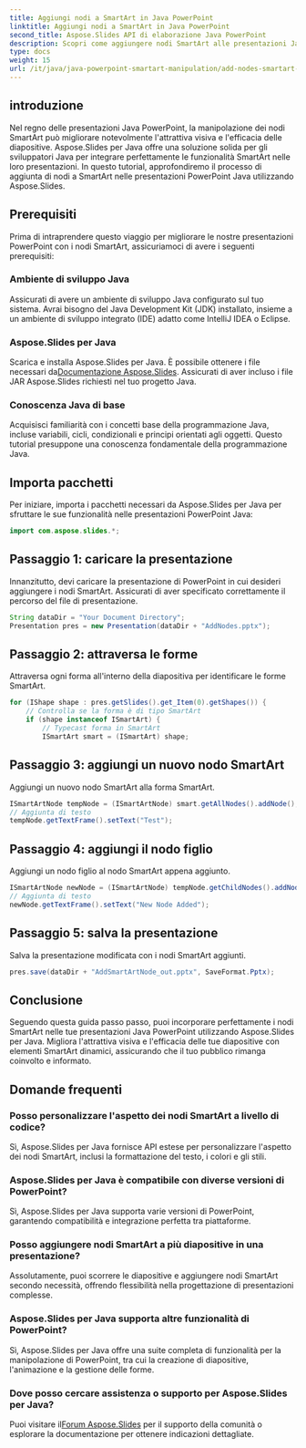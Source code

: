 ```yaml
---
title: Aggiungi nodi a SmartArt in Java PowerPoint
linktitle: Aggiungi nodi a SmartArt in Java PowerPoint
second_title: Aspose.Slides API di elaborazione Java PowerPoint
description: Scopri come aggiungere nodi SmartArt alle presentazioni Java PowerPoint utilizzando Aspose.Slides per Java. Migliora l'attrattiva visiva senza sforzo.
type: docs
weight: 15
url: /it/java/java-powerpoint-smartart-manipulation/add-nodes-smartart-java-powerpoint/
---
```

## introduzione
Nel regno delle presentazioni Java PowerPoint, la manipolazione dei nodi SmartArt può migliorare notevolmente l'attrattiva visiva e l'efficacia delle diapositive. Aspose.Slides per Java offre una soluzione solida per gli sviluppatori Java per integrare perfettamente le funzionalità SmartArt nelle loro presentazioni. In questo tutorial, approfondiremo il processo di aggiunta di nodi a SmartArt nelle presentazioni PowerPoint Java utilizzando Aspose.Slides.
## Prerequisiti
Prima di intraprendere questo viaggio per migliorare le nostre presentazioni PowerPoint con i nodi SmartArt, assicuriamoci di avere i seguenti prerequisiti:
### Ambiente di sviluppo Java
Assicurati di avere un ambiente di sviluppo Java configurato sul tuo sistema. Avrai bisogno del Java Development Kit (JDK) installato, insieme a un ambiente di sviluppo integrato (IDE) adatto come IntelliJ IDEA o Eclipse.
### Aspose.Slides per Java
 Scarica e installa Aspose.Slides per Java. È possibile ottenere i file necessari da[Documentazione Aspose.Slides](https://reference.aspose.com/slides/java/). Assicurati di aver incluso i file JAR Aspose.Slides richiesti nel tuo progetto Java.
### Conoscenza Java di base
Acquisisci familiarità con i concetti base della programmazione Java, incluse variabili, cicli, condizionali e principi orientati agli oggetti. Questo tutorial presuppone una conoscenza fondamentale della programmazione Java.

## Importa pacchetti
Per iniziare, importa i pacchetti necessari da Aspose.Slides per Java per sfruttare le sue funzionalità nelle presentazioni PowerPoint Java:
```java
import com.aspose.slides.*;
```
## Passaggio 1: caricare la presentazione
Innanzitutto, devi caricare la presentazione di PowerPoint in cui desideri aggiungere i nodi SmartArt. Assicurati di aver specificato correttamente il percorso del file di presentazione.
```java
String dataDir = "Your Document Directory";
Presentation pres = new Presentation(dataDir + "AddNodes.pptx");
```
## Passaggio 2: attraversa le forme
Attraversa ogni forma all'interno della diapositiva per identificare le forme SmartArt.
```java
for (IShape shape : pres.getSlides().get_Item(0).getShapes()) {
    // Controlla se la forma è di tipo SmartArt
    if (shape instanceof ISmartArt) {
        // Typecast forma in SmartArt
        ISmartArt smart = (ISmartArt) shape;
```
## Passaggio 3: aggiungi un nuovo nodo SmartArt
Aggiungi un nuovo nodo SmartArt alla forma SmartArt.
```java
ISmartArtNode tempNode = (ISmartArtNode) smart.getAllNodes().addNode();
// Aggiunta di testo
tempNode.getTextFrame().setText("Test");
```
## Passaggio 4: aggiungi il nodo figlio
Aggiungi un nodo figlio al nodo SmartArt appena aggiunto.
```java
ISmartArtNode newNode = (ISmartArtNode) tempNode.getChildNodes().addNode();
// Aggiunta di testo
newNode.getTextFrame().setText("New Node Added");
```
## Passaggio 5: salva la presentazione
Salva la presentazione modificata con i nodi SmartArt aggiunti.
```java
pres.save(dataDir + "AddSmartArtNode_out.pptx", SaveFormat.Pptx);
```

## Conclusione
Seguendo questa guida passo passo, puoi incorporare perfettamente i nodi SmartArt nelle tue presentazioni Java PowerPoint utilizzando Aspose.Slides per Java. Migliora l'attrattiva visiva e l'efficacia delle tue diapositive con elementi SmartArt dinamici, assicurando che il tuo pubblico rimanga coinvolto e informato.
## Domande frequenti
### Posso personalizzare l'aspetto dei nodi SmartArt a livello di codice?
Sì, Aspose.Slides per Java fornisce API estese per personalizzare l'aspetto dei nodi SmartArt, inclusi la formattazione del testo, i colori e gli stili.
### Aspose.Slides per Java è compatibile con diverse versioni di PowerPoint?
Sì, Aspose.Slides per Java supporta varie versioni di PowerPoint, garantendo compatibilità e integrazione perfetta tra piattaforme.
### Posso aggiungere nodi SmartArt a più diapositive in una presentazione?
Assolutamente, puoi scorrere le diapositive e aggiungere nodi SmartArt secondo necessità, offrendo flessibilità nella progettazione di presentazioni complesse.
### Aspose.Slides per Java supporta altre funzionalità di PowerPoint?
Sì, Aspose.Slides per Java offre una suite completa di funzionalità per la manipolazione di PowerPoint, tra cui la creazione di diapositive, l'animazione e la gestione delle forme.
### Dove posso cercare assistenza o supporto per Aspose.Slides per Java?
 Puoi visitare il[Forum Aspose.Slides](https://forum.aspose.com/c/slides/11) per il supporto della comunità o esplorare la documentazione per ottenere indicazioni dettagliate.